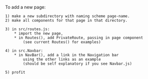 To add a new page:

    1) make a new subdirectory with naming scheme page-name.
    2) make all components for that page in that directory.

    3) in src/routes.js:
        * import the new page,
        * in Routes(), add PrivateRoute, passing in page component
            (see current Routes() for examples)

    4) in src.Navbar:
        * in NavBar(), add a link in the Navigation bar 
            using the other links as an example
            (should be self explanatory if you see Navbar.js)
    
    5) profit
    